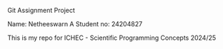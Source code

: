 Git Assignment Project

Name: Netheeswarn A
Student no: 24204827

This is my repo for ICHEC - Scientific Programming Concepts 2024/25
